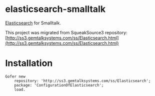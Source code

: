 # elasticsearch-smalltalk
[Elasticsearch](https://www.elastic.co/products/elasticsearch) for Smalltalk.

This project was migrated from SqueakSource3 repository: [http://ss3.gemtalksystems.com/ss/Elasticsearch.html](http://ss3.gemtalksystems.com/ss/Elasticsearch.html)


# Installation

```smalltalk
Gofer new
    repository: 'http://ss3.gemtalksystems.com/ss/Elasticsearch';
    package: 'ConfigurationOfElasticsearch';
	load.
```